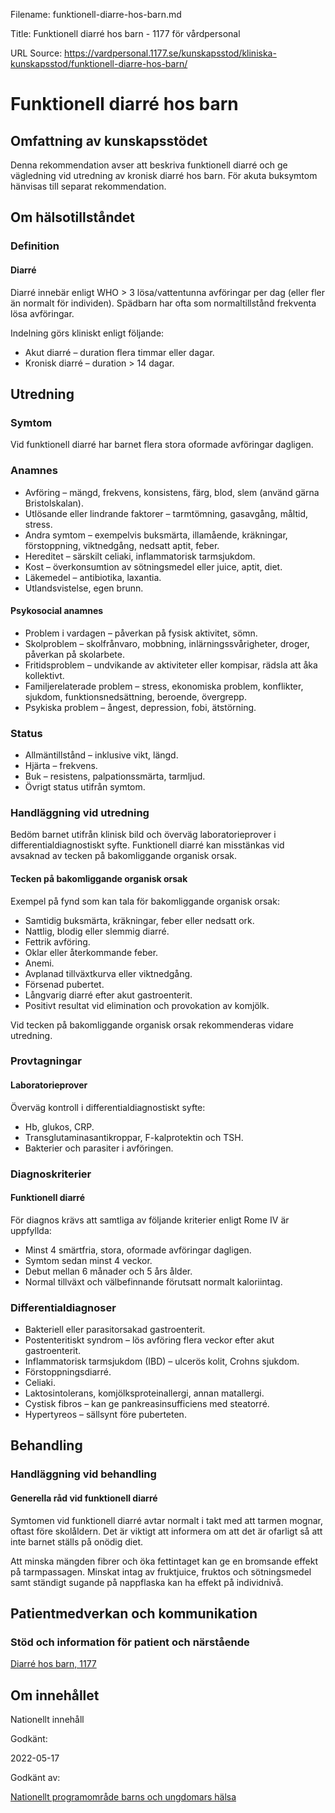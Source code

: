 Filename: funktionell-diarre-hos-barn.md

Title: Funktionell diarré hos barn - 1177 för vårdpersonal

URL Source: https://vardpersonal.1177.se/kunskapsstod/kliniska-kunskapsstod/funktionell-diarre-hos-barn/

Funktionell diarré hos barn
===========================

Omfattning av kunskapsstödet
----------------------------

Denna rekommendation avser att beskriva funktionell diarré och ge vägledning vid utredning av kronisk diarré hos barn. För akuta buksymtom hänvisas till separat rekommendation.

Om hälsotillståndet
-------------------

### Definition

#### Diarré

Diarré innebär enligt WHO \> 3 lösa/vattentunna avföringar per dag (eller fler än normalt för individen). Spädbarn har ofta som normaltillstånd frekventa lösa avföringar.

Indelning görs kliniskt enligt följande:

*   Akut diarré – duration flera timmar eller dagar.
*   Kronisk diarré – duration \> 14 dagar.

Utredning
---------

### Symtom

Vid funktionell diarré har barnet flera stora oformade avföringar dagligen.

### Anamnes

*   Avföring – mängd, frekvens, konsistens, färg, blod, slem (använd gärna Bristolskalan).
*   Utlösande eller lindrande faktorer – tarmtömning, gasavgång, måltid, stress.
*   Andra symtom – exempelvis buksmärta, illamående, kräkningar, förstoppning, viktnedgång, nedsatt aptit, feber.
*   Hereditet – särskilt celiaki, inflammatorisk tarmsjukdom.
*   Kost – överkonsumtion av sötningsmedel eller juice, aptit, diet.
*   Läkemedel – antibiotika, laxantia.
*   Utlandsvistelse, egen brunn.

#### Psykosocial anamnes

*   Problem i vardagen – påverkan på fysisk aktivitet, sömn.
*   Skolproblem – skolfrånvaro, mobbning, inlärningssvårigheter, droger, påverkan på skolarbete.
*   Fritidsproblem – undvikande av aktiviteter eller kompisar, rädsla att åka kollektivt.
*   Familjerelaterade problem – stress, ekonomiska problem, konflikter, sjukdom, funktionsnedsättning, beroende, övergrepp.
*   Psykiska problem – ångest, depression, fobi, ätstörning.

### Status

*   Allmäntillstånd – inklusive vikt, längd.
*   Hjärta – frekvens.
*   Buk – resistens, palpationssmärta, tarmljud.
*   Övrigt status utifrån symtom.

### Handläggning vid utredning

Bedöm barnet utifrån klinisk bild och överväg laboratorieprover i differentialdiagnostiskt syfte. Funktionell diarré kan misstänkas vid avsaknad av tecken på bakomliggande organisk orsak.

#### Tecken på bakomliggande organisk orsak

Exempel på fynd som kan tala för bakomliggande organisk orsak:

*   Samtidig buksmärta, kräkningar, feber eller nedsatt ork.
*   Nattlig, blodig eller slemmig diarré.
*   Fettrik avföring.
*   Oklar eller återkommande feber.
*   Anemi.
*   Avplanad tillväxtkurva eller viktnedgång.
*   Försenad pubertet.
*   Långvarig diarré efter akut gastroenterit.
*   Positivt resultat vid elimination och provokation av komjölk.

Vid tecken på bakomliggande organisk orsak rekommenderas vidare utredning.

### Provtagningar

#### Laboratorieprover

Överväg kontroll i differentialdiagnostiskt syfte:

*   Hb, glukos, CRP.
*   Transglutaminasantikroppar, F-kalprotektin och TSH.
*   Bakterier och parasiter i avföringen.

### Diagnoskriterier

#### Funktionell diarré

För diagnos krävs att samtliga av följande kriterier enligt Rome IV är uppfyllda:

*   Minst 4 smärtfria, stora, oformade avföringar dagligen.
*   Symtom sedan minst 4 veckor.
*   Debut mellan 6 månader och 5 års ålder.
*   Normal tillväxt och välbefinnande förutsatt normalt kaloriintag.

### Differentialdiagnoser

*   Bakteriell eller parasitorsakad gastroenterit.
*   Postenteritiskt syndrom – lös avföring flera veckor efter akut gastroenterit.
*   Inflammatorisk tarmsjukdom (IBD) – ulcerös kolit, Crohns sjukdom.
*   Förstoppningsdiarré.
*   Celiaki.
*   Laktosintolerans, komjölksproteinallergi, annan matallergi.
*   Cystisk fibros – kan ge pankreasinsufficiens med steatorré.
*   Hypertyreos – sällsynt före puberteten.

Behandling
----------

### Handläggning vid behandling

#### Generella råd vid funktionell diarré

Symtomen vid funktionell diarré avtar normalt i takt med att tarmen mognar, oftast före skolåldern. Det är viktigt att informera om att det är ofarligt så att inte barnet ställs på onödig diet.

Att minska mängden fibrer och öka fettintaget kan ge en bromsande effekt på tarmpassagen. Minskat intag av fruktjuice, fruktos och sötningsmedel samt ständigt sugande på nappflaska kan ha effekt på individnivå.

Patientmedverkan och kommunikation
----------------------------------

### Stöd och information för patient och närstående

[Diarré hos barn, 1177](https://www.1177.se/barn--gravid/vanliga-besvar-och-sjukdomar-hos-barn/diarre-hos-barn/)

Om innehållet
-------------

Nationellt innehåll

Godkänt:

2022-05-17

Godkänt av:

[Nationellt programområde barns och ungdomars hälsa](https://kunskapsstyrningvard.se/kunskapsstyrningvard/programomradenochsamverkansgrupper/nationellaprogramomraden/npobarnochungdomarshalsa.56424.html)
